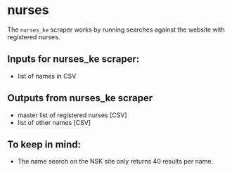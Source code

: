 nurses
======

The `nurses_ke` scraper works by running searches against the website with registered nurses.

Inputs for nurses_ke scraper:
-----
* list of names in CSV



Outputs from nurses_ke scraper
-----
* master list of registered nurses [CSV]
* list of other names [CSV]


To keep in mind:
-----
* The name search on the NSK site only returns 40 results per name.
